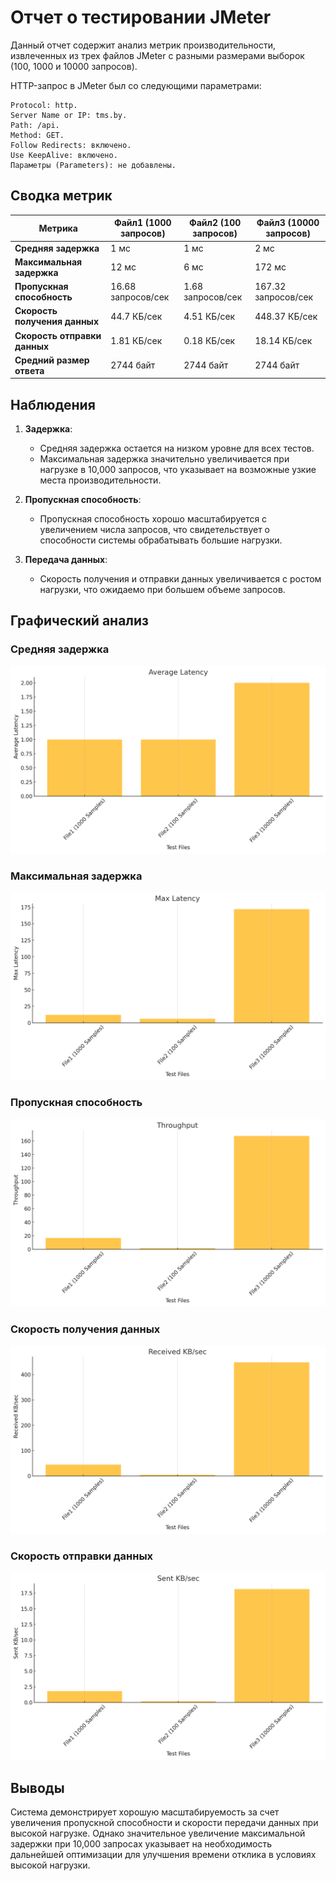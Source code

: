 
# Отчет о тестировании JMeter

Данный отчет содержит анализ метрик производительности, извлеченных из трех файлов JMeter с разными размерами выборок (100, 1000 и 10000 запросов).

HTTP-запрос в JMeter был со следующими параметрами:

    Protocol: http.
    Server Name or IP: tms.by.
    Path: /api.
    Method: GET.
    Follow Redirects: включено.
    Use KeepAlive: включено.
    Параметры (Parameters): не добавлены.

## Сводка метрик

| Метрика             | Файл1 (1000 запросов) | Файл2 (100 запросов) | Файл3 (10000 запросов) |
|---------------------|-----------------------|----------------------|------------------------|
| **Средняя задержка** | 1 мс                 | 1 мс                 | 2 мс                  |
| **Максимальная задержка** | 12 мс            | 6 мс                 | 172 мс                |
| **Пропускная способность** | 16.68 запросов/сек | 1.68 запросов/сек   | 167.32 запросов/сек   |
| **Скорость получения данных** | 44.7 КБ/сек    | 4.51 КБ/сек         | 448.37 КБ/сек         |
| **Скорость отправки данных**  | 1.81 КБ/сек     | 0.18 КБ/сек         | 18.14 КБ/сек          |
| **Средний размер ответа**    | 2744 байт       | 2744 байт           | 2744 байт             |

## Наблюдения

1. **Задержка**:
   - Средняя задержка остается на низком уровне для всех тестов.
   - Максимальная задержка значительно увеличивается при нагрузке в 10,000 запросов, что указывает на возможные узкие места производительности.

2. **Пропускная способность**:
   - Пропускная способность хорошо масштабируется с увеличением числа запросов, что свидетельствует о способности системы обрабатывать большие нагрузки.

3. **Передача данных**:
   - Скорость получения и отправки данных увеличивается с ростом нагрузки, что ожидаемо при большем объеме запросов.

## Графический анализ

### Средняя задержка
![Средняя задержка](images/1.png)

### Максимальная задержка
![Максимальная задержка](images/2.png)

### Пропускная способность
![Пропускная способность](images/3.png)

### Скорость получения данных
![Скорость получения данных](images/4.png)

### Скорость отправки данных
![Скорость отправки данных](images/5.png)

## Выводы

Система демонстрирует хорошую масштабируемость за счет увеличения пропускной способности и скорости передачи данных при высокой нагрузке. Однако значительное увеличение максимальной задержки при 10,000 запросах указывает на необходимость дальнейшей оптимизации для улучшения времени отклика в условиях высокой нагрузки.